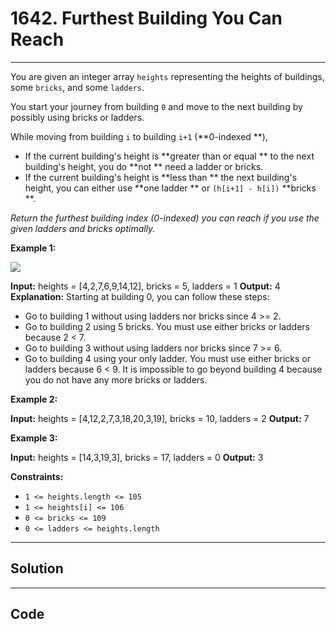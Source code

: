# 1642. Furthest Building You Can Reach

---

You are given an integer array `heights` representing the heights of buildings, some `bricks`, and some `ladders`.

You start your journey from building `0` and move to the next building by possibly using bricks or ladders.

While moving from building `i` to building `i+1` (**0-indexed **),

  * If the current building's height is **greater than or equal ** to the next building's height, you do **not ** need a ladder or bricks.
  * If the current building's height is **less than ** the next building's height, you can either use **one ladder ** or `(h[i+1] - h[i])` **bricks **.



_Return the furthest building index (0-indexed) you can reach if you use the given ladders and bricks optimally._

 

**Example 1:**

![](https://assets.leetcode.com/uploads/2020/10/27/q4.gif)


**Input:** heights = [4,2,7,6,9,14,12], bricks = 5, ladders = 1
**Output:** 4
**Explanation:** Starting at building 0, you can follow these steps:
- Go to building 1 without using ladders nor bricks since 4 >= 2.
- Go to building 2 using 5 bricks. You must use either bricks or ladders because 2 < 7.
- Go to building 3 without using ladders nor bricks since 7 >= 6.
- Go to building 4 using your only ladder. You must use either bricks or ladders because 6 < 9.
It is impossible to go beyond building 4 because you do not have any more bricks or ladders.


**Example 2:**


**Input:** heights = [4,12,2,7,3,18,20,3,19], bricks = 10, ladders = 2
**Output:** 7


**Example 3:**


**Input:** heights = [14,3,19,3], bricks = 17, ladders = 0
**Output:** 3


 

**Constraints:**

  * `1 <= heights.length <= 105`
  * `1 <= heights[i] <= 106`
  * `0 <= bricks <= 109`
  * `0 <= ladders <= heights.length`

---

## Solution



---

## Code
```python


```